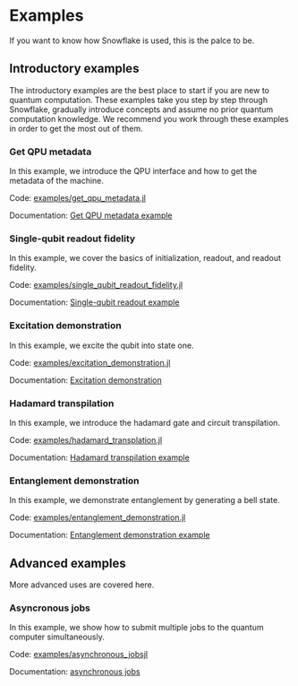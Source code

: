 # Examples

If you want to know how Snowflake is used, this is the palce to be.

## Introductory examples

The introductory examples are the best place to start if you are new to quantum computation. These examples take you step by step through Snowflake, gradually introduce concepts and assume no prior quantum computation knowledge. We recommend you work through these examples in order to get the most out of them.

### Get QPU metadata

In this example, we introduce the QPU interface and how to get the metadata of the machine.

Code: [examples/get\_qpu\_metadata.jl](https://github.com/anyonlabs/Snowflake.jl/blob/main/examples/get_qpu_metadata.jl)

Documentation: [Get QPU metadata example](./introductory/get_qpu_metadata.md)

### Single-qubit readout fidelity

In this example, we cover the basics of initialization, readout, and readout fidelity.

Code: [examples/single\_qubit\_readout\_fidelity.jl](https://github.com/anyonlabs/Snowflake.jl/blob/main/examples/single_qubit_readout_fidelity.jl)

Documentation: [Single-qubit readout example](./introductory/single_qubit_readout_fidelity.md)

### Excitation demonstration

In this example, we excite the qubit into state one.

Code: [examples/excitation\_demonstration.jl](https://github.com/anyonlabs/Snowflake.jl/blob/main/examples/excitation_demonstration.jl)

Documentation: [Excitation demonstration](./introductory/excitation_demonstration.md)

### Hadamard transpilation

In this example, we introduce the hadamard gate and circuit transpilation.

Code: [examples/hadamard\_transplation.jl](https://github.com/anyonlabs/Snowflake.jl/blob/main/examples/hadamard_transpilation.jl)

Documentation: [Hadamard transpilation example](./introductory/hadamard_transpilation.md)


### Entanglement demonstration

In this example, we demonstrate entanglement by generating a bell state.

Code: [examples/entanglement\_demonstration.jl](https://github.com/anyonlabs/Snowflake.jl/blob/main/examples/entanglement_demonstration.jl)

Documentation: [Entanglement demonstration example](./introductory/entanglement_demonstration.md)

## Advanced examples

More advanced uses are covered here.

### Asyncronous jobs

In this example, we show how to submit multiple jobs to the quantum computer simultaneously.


Code: [examples/asynchronous\_jobsjl](https://github.com/anyonlabs/Snowflake.jl/blob/main/examples/asynchronous_jobs.jl)

Documentation: [asynchronous jobs](./advanced/asynchronous_jobs.md)
